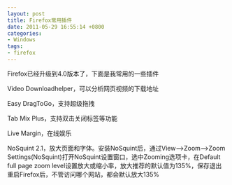 ```yaml
---
layout: post
title: Firefox常用插件 
date: 2011-05-29 16:55:14 +0800
categories:
- Windows
tags:
- firefox
---
```


Firefox已经升级到4.0版本了，下面是我常用的一些插件 

Video Downloadhelper，可以分析网页视频的下载地址

Easy DragToGo，支持超级拖拽

Tab Mix Plus，支持双击关闭标签等功能

Live Margin，在线娱乐

NoSquint 2.1，放大页面和字体。安装NoSquint后，通过View-->Zoom-->Zoom Settings(NoSquint)打开NoSquint设置窗口，选中Zooming选项卡，在Default full page  zoom level设置放大或缩小率，放大推荐的默认值为135%，保存退出重启Firefox后，不管访问哪个网站，都会默认放大135%